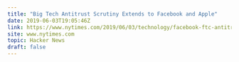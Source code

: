 ```yaml
---
title: "Big Tech Antitrust Scrutiny Extends to Facebook and Apple"
date: 2019-06-03T19:05:46Z
link: https://www.nytimes.com/2019/06/03/technology/facebook-ftc-antitrust.html?utm_medium=RSS&utm_source=hune
site: www.nytimes.com
topic: Hacker News
draft: false
---
```


